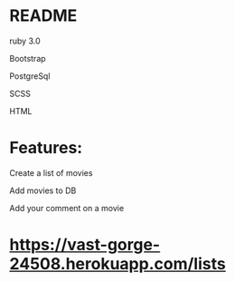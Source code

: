 # README

ruby 3.0

Bootstrap 

PostgreSql

SCSS

HTML

# Features:

Create a list of movies

Add movies to DB

Add your comment on a movie

# https://vast-gorge-24508.herokuapp.com/lists
